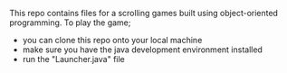 This repo contains files for a scrolling games built using object-oriented programming. 
To play the game; 
- you can clone this repo onto your local machine 
- make sure you have the java development environment installed
- run the "Launcher.java" file 
